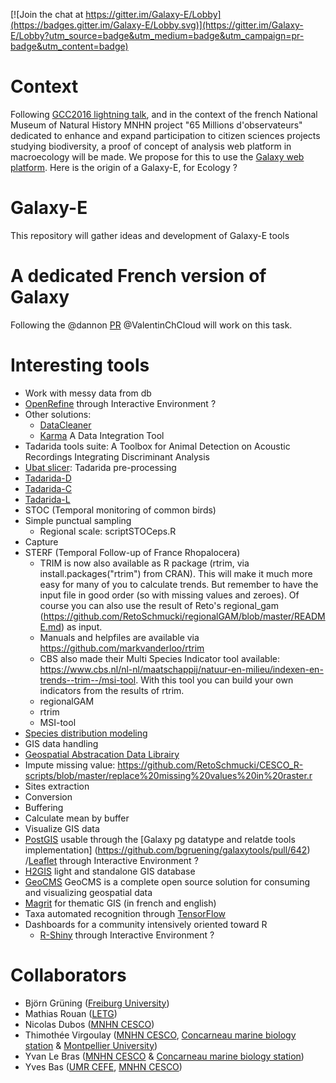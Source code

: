 [![Join the chat at https://gitter.im/Galaxy-E/Lobby](https://badges.gitter.im/Galaxy-E/Lobby.svg)](https://gitter.im/Galaxy-E/Lobby?utm_source=badge&utm_medium=badge&utm_campaign=pr-badge&utm_content=badge)

# Context

Following [GCC2016 lightning talk](https://gcc16.sched.com/event/7Zgd/65-millions-of-observers "65 millions of observers"), and in the context of the french National Museum of Natural History MNHN project "65 Millions d'observateurs" dedicated to enhance and expand participation to citizen sciences projects studying biodiversity, a proof of concept of analysis web platform in macroecology will be made. We propose for this to use the [Galaxy web platform](https://github.com/galaxyproject/galaxy). Here is the origin of a Galaxy-E, for Ecology ?

# Galaxy-E
This repository will gather ideas and development of Galaxy-E tools 

# A dedicated French version of Galaxy
Following the @dannon [PR](https://github.com/galaxyproject/galaxy/pull/3762) @ValentinChCloud will work on this task.

# Interesting tools
* Work with messy data from db
 * [OpenRefine](http://openrefine.org/) through Interactive Environment ?
 * Other solutions:
    * [DataCleaner](https://datacleaner.org/) 
    * [Karma](http://usc-isi-i2.github.io/karma/) A Data Integration Tool
* Tadarida tools suite: A Toolbox for Animal Detection on Acoustic Recordings Integrating Discriminant Analysis
 * [Ubat slicer](https://github.com/mont29/ubat/): Tadarida pre-processing
 * [Tadarida-D](https://github.com/YvesBas/Tadarida-D)
 * [Tadarida-C](https://github.com/YvesBas/Tadarida-C)
 * [Tadarida-L](https://github.com/YvesBas/Tadarida-L)
* STOC (Temporal monitoring of common birds)
 * Simple punctual sampling
    * Regional scale: scriptSTOCeps.R
 * Capture
* STERF (Temporal Follow-up of France Rhopalocera)
    * TRIM is now also available as R package (rtrim, via install.packages("rtrim") from CRAN). This will make it much more easy for many of you to calculate trends. But remember to have the input file in good order (so with missing values and zeroes). Of course you can also use the result of Reto's regional_gam (https://github.com/RetoSchmucki/regionalGAM/blob/master/README.md) as input.
    * Manuals and helpfiles are available via https://github.com/markvanderloo/rtrim
    * CBS also made their Multi Species Indicator tool available: https://www.cbs.nl/nl-nl/maatschappij/natuur-en-milieu/indexen-en-trends--trim--/msi-tool. With this tool you can build your own indicators from the results of rtrim.
     * regionalGAM
     * rtrim
     * MSI-tool
* [Species distribution modeling](https://cran.r-project.org/web/packages/dismo/vignettes/sdm.pdf)
* GIS data handling
 * [Geospatial Abstracation Data Librairy](http://www.gdal.org/)
 * Impute missing value: https://github.com/RetoSchmucki/CESCO_R-scripts/blob/master/replace%20missing%20values%20in%20raster.r
 * Sites extraction
 * Conversion
 * Buffering
 * Calculate mean by buffer
* Visualize GIS data
 * [PostGIS](http://www.postgis.net/) usable through the [Galaxy pg datatype and relatde tools implementation] (https://github.com/bgruening/galaxytools/pull/642) /[Leaflet](http://leafletjs.com/) through Interactive Environment ?
 * [H2GIS](http://www.h2gis.org/support/) light and standalone GIS database
 * [GeoCMS](https://github.com/dotgee/geocms) GeoCMS is a complete open source solution for consuming and visualizing geospatial data
 * [Magrit](http://magrit.cnrs.fr/modules) for thematic GIS (in french and english)
* Taxa automated recognition through [TensorFlow](https://tensorflow.wq.io/about)
* Dashboards for a community intensively oriented toward R
    * [R-Shiny](https://shiny.rstudio.com/) through Interactive Environment ?




# Collaborators

* Björn Grüning ([Freiburg University](http://www.bioinf.uni-freiburg.de/Galaxy/))
* Mathias Rouan ([LETG](http://letg.cnrs.fr/auteur32.html))
* Nicolas Dubos ([MNHN CESCO](http://cesco.mnhn.fr/user/123))
* Thimothée Virgoulay ([MNHN CESCO](http://cesco.mnhn.fr/), [Concarneau marine biology station](http://concarneau.mnhn.fr/) & [Montpellier University](https://sns.edu.umontpellier.fr/master-sciences-numerique-pour-la-sante-montpellier/bcd/))
* Yvan Le Bras ([MNHN CESCO](http://cesco.mnhn.fr/) & [Concarneau marine biology station](http://concarneau.mnhn.fr/))
* Yves Bas ([UMR CEFE](http://www.cefe.cnrs.fr/fr/recherche/bc/dpb/868-v/2827-yves-bas), [MNHN CESCO](http://cesco.mnhn.fr/))
